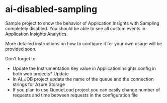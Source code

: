 # ai-disabled-sampling
Sample project to show the behavior of Application Insights with Sampling completely disabled. You should be able to see all custom events in Application Insights Analytics.

More detailed instructions on how to configure it for your own usage will be provided soon.

Don't forget to:
* Update the Instrumentation Key value in ApplicationInsights.config in both web projects* Update 
* In AI_JOB project update the name of the queue and the connection strings for Azure Storage
* If you plan to use QueueLoad project you can easily change number of requests and time between requests in the configuration file
